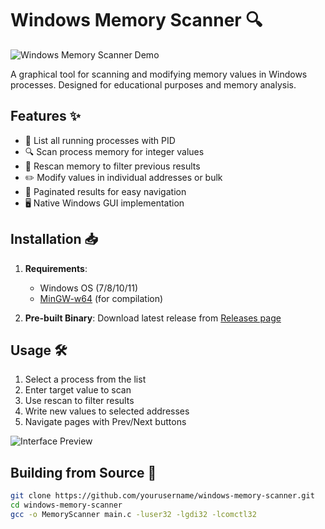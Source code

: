 # Windows Memory Scanner 🔍

![Windows Memory Scanner Demo](screenshots/demo.gif) <!-- Add screenshot later -->

A graphical tool for scanning and modifying memory values in Windows processes. Designed for educational purposes and memory analysis.

## Features ✨
- 📃 List all running processes with PID
- 🔍 Scan process memory for integer values
- 🔄 Rescan memory to filter previous results
- ✏️ Modify values in individual addresses or bulk
- 📑 Paginated results for easy navigation
- 🖥️ Native Windows GUI implementation

## Installation 📥
1. **Requirements**:
   - Windows OS (7/8/10/11)
   - [MinGW-w64](https://www.mingw-w64.org/) (for compilation)

2. **Pre-built Binary**:
   Download latest release from [Releases page](https://github.com/yourusername/windows-memory-scanner/releases)

## Usage 🛠️
1. Select a process from the list
2. Enter target value to scan
3. Use rescan to filter results
4. Write new values to selected addresses
5. Navigate pages with Prev/Next buttons

![Interface Preview](screenshots/interface.png) <!-- Add screenshot later -->

## Building from Source 🔨
```bash
git clone https://github.com/yourusername/windows-memory-scanner.git
cd windows-memory-scanner
gcc -o MemoryScanner main.c -luser32 -lgdi32 -lcomctl32
